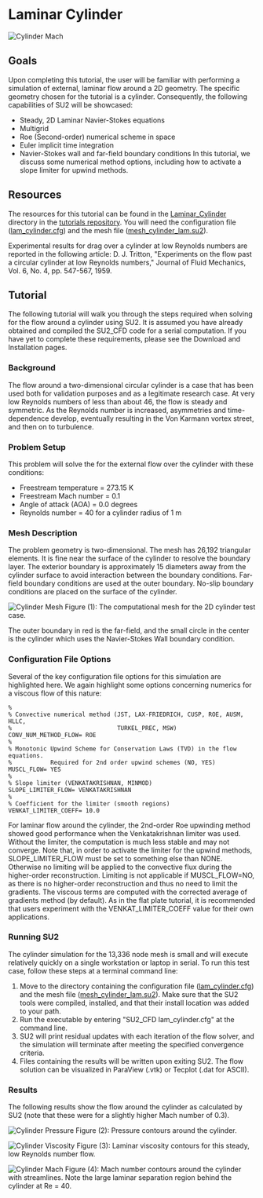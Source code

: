 Laminar Cylinder
=====

![Cylinder Mach](images/cylinder_mach.png)

## Goals

Upon completing this tutorial, the user will be familiar with performing a simulation of external, laminar flow around a 2D geometry. The specific geometry chosen for the tutorial is a cylinder. Consequently, the following capabilities of SU2 will be showcased:
- Steady, 2D Laminar Navier-Stokes equations 
- Multigrid
- Roe (Second-order) numerical scheme in space
- Euler implicit time integration
- Navier-Stokes wall and far-field boundary conditions
In this tutorial, we discuss some numerical method options, including how to activate a slope limiter for upwind methods.

## Resources

The resources for this tutorial can be found in the [Laminar_Cylinder](https://github.com/su2code/Tutorials/tree/master/Laminar_Cylinder) directory in the [tutorials repository](https://github.com/su2code/Tutorials/tree/master/). You will need the configuration file ([lam_cylinder.cfg](lam_cylinder.cfg)) and the mesh file ([mesh_cylinder_lam.su2](mesh_cylinder_lam.su2)).

Experimental results for drag over a cylinder at low Reynolds numbers are reported in the following article:
D. J. Tritton, "Experiments on the flow past a circular cylinder at low Reynolds numbers," Journal of Fluid Mechanics, Vol. 6, No. 4, pp. 547-567, 1959. 

## Tutorial

The following tutorial will walk you through the steps required when solving for the flow around a cylinder using SU2. It is assumed you have already obtained and compiled the SU2_CFD code for a serial computation. If you have yet to complete these requirements, please see the Download and Installation pages.

### Background

The flow around a two-dimensional circular cylinder is a case that has been used both for validation purposes and as a legitimate research case. At very low Reynolds numbers of less than about 46, the flow is steady and symmetric. As the Reynolds number is increased, asymmetries and time-dependence develop, eventually resulting in the Von Karmann vortex street, and then on to turbulence.

### Problem Setup

This problem will solve the for the external flow over the cylinder with these conditions:
- Freestream temperature = 273.15 K
- Freestream Mach number = 0.1
- Angle of attack (AOA) = 0.0 degrees
- Reynolds number = 40 for a cylinder radius of 1 m 

### Mesh Description

The problem geometry is two-dimensional. The mesh has 26,192 triangular elements. It is fine near the surface of the cylinder to resolve the boundary layer. The exterior boundary is approximately 15 diameters away from the cylinder surface to avoid interaction between the boundary conditions. Far-field boundary conditions are used at the outer boundary. No-slip boundary conditions are placed on the surface of the cylinder. 

![Cylinder Mesh](images/cylinder_mesh.png)
Figure (1): The computational mesh for the 2D cylinder test case. 

The outer boundary in red is the far-field, and the small circle in the center is the cylinder which uses the Navier-Stokes Wall boundary condition.

### Configuration File Options

Several of the key configuration file options for this simulation are highlighted here. We again highlight some options concerning numerics for a viscous flow of this nature:
```
%
% Convective numerical method (JST, LAX-FRIEDRICH, CUSP, ROE, AUSM, HLLC,
%                              TURKEL_PREC, MSW)
CONV_NUM_METHOD_FLOW= ROE
%
% Monotonic Upwind Scheme for Conservation Laws (TVD) in the flow equations.
%           Required for 2nd order upwind schemes (NO, YES)
MUSCL_FLOW= YES
%
% Slope limiter (VENKATAKRISHNAN, MINMOD)
SLOPE_LIMITER_FLOW= VENKATAKRISHNAN
%
% Coefficient for the limiter (smooth regions)
VENKAT_LIMITER_COEFF= 10.0
```
For laminar flow around the cylinder, the 2nd-order Roe upwinding method showed good performance when the Venkatakrishnan limiter was used. Without the limiter, the computation is much less stable and may not converge. Note that, in order to activate the limiter for the upwind methods, SLOPE_LIMITER_FLOW must be set to something else than NONE. Otherwise no limiting will be applied to the convective flux during the higher-order reconstruction. Limiting is not applicable if MUSCL_FLOW=NO, as there is no higher-order reconstruction and thus no need to limit the gradients. The viscous terms are computed with the corrected average of gradients method (by default). As in the flat plate tutorial, it is recommended that users experiment with the VENKAT_LIMITER_COEFF value for their own applications.

### Running SU2

The cylinder simulation for the 13,336 node mesh is small and will execute relatively quickly on a single workstation or laptop in serial. To run this test case, follow these steps at a terminal command line:
 1. Move to the directory containing the configuration file ([lam_cylinder.cfg](lam_cylinder.cfg)) and the mesh file ([mesh_cylinder_lam.su2](mesh_cylinder_lam.su2)). Make sure that the SU2 tools were compiled, installed, and that their install location was added to your path.
 2. Run the executable by entering "SU2_CFD lam_cylinder.cfg" at the command line.
 3. SU2 will print residual updates with each iteration of the flow solver, and the simulation will terminate after meeting the specified convergence criteria.
 4. Files containing the results will be written upon exiting SU2. The flow solution can be visualized in ParaView (.vtk) or Tecplot (.dat for ASCII).

### Results

The following results show the flow around the cylinder as calculated by SU2 (note that these were for a slightly higher Mach number of 0.3).

![Cylinder Pressure](images/cylinder_pressure.png)
Figure (2): Pressure contours around the cylinder.

![Cylinder Viscosity](images/cylinder_lam_visc.png)
Figure (3): Laminar viscosity contours for this steady, low Reynolds number flow.

![Cylinder Mach](images/cylinder_mach.png)
Figure (4): Mach number contours around the cylinder with streamlines. Note the large laminar separation region behind the cylinder at Re = 40.
